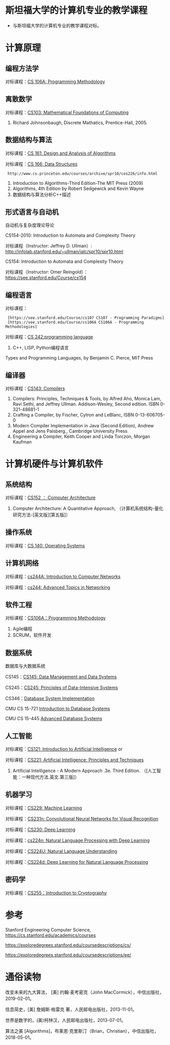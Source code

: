 # 斯坦福大学的计算机专业的教学课程

- 与斯坦福大学的计算机专业的教学课程对标。

# 计算原理

## 编程方法学

对标课程：[CS 106A: Programming Methodology](https://web.stanford.edu/class/cs106a/)

## 离散数学

对标课程：[CS103: Mathematical Foundations of Computing](http://web.stanford.edu/class/cs103/)

1. Richard Johnsonbaugh, Discrete Mathatics, Prentice-Hall, 2005.

## 数据结构与算法

对标课程：[CS 161: Design and Analysis of Algorithms](http://web.stanford.edu/class/cs161/)

对标课程：[CS 166: Data Structures](http://web.stanford.edu/class/cs166/)

```
 http://www.cs.princeton.edu/courses/archive/spr10/cos226/info.html
```

1. Introduction to Algorithms-Third Edition-The MIT Press (2009)
2. Algorithms, 4th Edition by Robert Sedgewick and Kevin Wayne
3. 数据结构与算法分析C++描述

## 形式语言与自动机

自动机与复杂度理论导论

CS154-2010: Introduction to Automata and Complexity Theory

对标课程（Instructor: Jeffrey D. Ullman）: http://infolab.stanford.edu/~ullman/ialc/spr10/spr10.html

CS154: Introduction to Automata and Complexity Theory

对标课程（Instructor: Omer Reingold）：https://see.stanford.edu/Course/cs154

## 编程语言

对标课程：

```
 [https://see.stanford.edu/Course/cs107 CS107 - Programming Paradigms] 
 [https://see.stanford.edu/Course/cs106A CS106A - Programming Methodologies] 
```

对标课程：[CS 242:programming language](https://cs242.stanford.edu/)

1. C++, LISP, Python编程语言

Types and Programming Languages, by Benjamin C. Pierce, MIT Press

## 编译器

对标课程：[CS143: Compilers](http://web.stanford.edu/class/cs143/)

1. Compilers: Principles, Techniques & Tools, by Alfred Aho, Monica Lam, Ravi Sethi, and Jeffrey Ullman. Addison-Wesley, Second edition. ISBN 0-321-48681-1
2. Crafting a Compiler, by Fischer, Cytron and LeBlanc, ISBN 0-13-606705-0
3. Modern Compiler Implementation in Java (Second Edition), Andrew Appel and Jens Palsberg., Cambridge University Press
4. Engineering a Compiler, Keith Cooper and Linda Torczon, Morgan Kaufman

# 计算机硬件与计算机软件

## 系统结构

对标课程：[CS152 ： Computer Architecture](http://www-inst.eecs.berkeley.edu/~cs152)

1. Computer Architecture: A Quantitative Approach, （计算机系统结构-量化研究方法-[英文版][第五版]）

## 操作系统

对标课程：[CS 140: Operating Systems](http://web.stanford.edu/class/cs140/)

## 计算机网络

对标课程：[cs244A: Introduction to Computer Networks](http://web.stanford.edu/class/cs244a)

对标课程：[cs244: Advanced Topics in Networking](http://cs244.stanford.edu/)

## 软件工程

对标课程：[CS106A：Programming Methodology](https://see.stanford.edu/Course/CS106A)

1. Agile编程
2. SCRUM，软件开发

## 数据系统

数据库与大数据系统

CS145：[CS145: Data Management and Data Systems](http://web.stanford.edu/class/cs145/)

CS245：[CS245: Principles of Data-Intensive Systems](http://web.stanford.edu/class/cs245/)

CS346：[Database System Implementation](http://web.stanford.edu/cs346)

CMU CS 15-721 [Introduction to Database Systems](https://15445.courses.cs.cmu.edu/)

CMU CS 15-445 [Advanced Database Systems](https://15721.courses.cs.cmu.edu/)

## 人工智能

对标课程：[CS121: Introduction to Artificial Intelligence](http://web.stanford.edu/class/cs121/) or

对标课程：[CS221: Artificial Intelligence: Principles and Techniques](http://web.stanford.edu/class/cs221/)

1. Artificial Intelligence - A Modern Approach .3e. Third Edition. （[人工智能：一种现代方法.英文.第三版]）

## 机器学习

对标课程：[CS229: Machine Learning](http://web.stanford.edu/class/cs229/)

对标课程：[CS231n: Convolutional Neural Networks for Visual Recognition](http://cs231n.stanford.edu/syllabus.html)

对标课程：[CS230: Deep Learning](http://web.stanford.edu/class/cs230/)

对标课程：[cs224n: Natural Language Processing with Deep Learning](http://web.stanford.edu/class/cs224n)

对标课程：[CS224U: Natural Language Understanding](http://web.stanford.edu/class/cs224u/)

对标课程：[CS224d: Deep Learning for Natural Language Processing](http://cs224d.stanford.edu/)

## 密码学

对标课程：[CS255：Introduction to Cryptography](http://web.stanford.edu/class/cs255/)

# 参考

Stanford Engineering Computer Science, https://cs.stanford.edu/academics/courses

https://exploredegrees.stanford.edu/coursedescriptions/cs/

https://exploredegrees.stanford.edu/coursedescriptions/ee/

# 通俗读物

改变未来的九大算法， [美] 约翰·麦考密克（John MacCormick），中信出版社，2019-02-01。

信息简史，[美] 詹姆斯·格雷克 著，人民邮电出版社，2013-11-01。

世界是数字的，(美)柯林汉，人民邮电出版社，2013-07-01。

算法之美 [Algorithms]，布莱恩·克里斯汀（Brian，Christian），中信出版社，2018-05-01。
